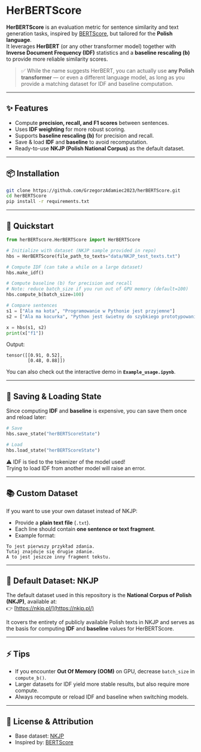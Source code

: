 # HerBERTScore  

**HerBERTScore** is an evaluation metric for sentence similarity and text generation tasks, inspired by [BERTScore](https://arxiv.org/abs/1904.09675), but tailored for the **Polish language**.  
It leverages **HerBERT** (or any other transformer model) together with **Inverse Document Frequency (IDF)** statistics and a **baseline rescaling (b)** to provide more reliable similarity scores.  

> ✅ While the name suggests HerBERT, you can actually use **any Polish transformer** — or even a different language model, as long as you provide a matching dataset for IDF and baseline computation.  

---

## ✨ Features

- Compute **precision, recall, and F1 scores** between sentences.  
- Uses **IDF weighting** for more robust scoring.  
- Supports **baseline rescaling (b)** for precision and recall.  
- Save & load **IDF** and **baseline** to avoid recomputation.  
- Ready-to-use **NKJP (Polish National Corpus)** as the default dataset.  

---

## 📦 Installation

```bash
git clone https://github.com/GrzegorzAdamiec2023/herBERTScore.git
cd herBERTScore
pip install -r requirements.txt
```

---

## 🚀 Quickstart

```python
from herBERTscore.HerBERTScore import HerBERTScore

# Initialize with dataset (NKJP sample provided in repo)
hbs = HerBERTScore(file_path_to_texts="data/NKJP_test_texts.txt")

# Compute IDF (can take a while on a large dataset)
hbs.make_idf()

# Compute baseline (b) for precision and recall
# Note: reduce batch_size if you run out of GPU memory (default=100)
hbs.compute_b(batch_size=100)

# Compare sentences
s1 = ["Ala ma kota", "Programowanie w Pythonie jest przyjemne"]
s2 = ["Ala ma kocurka", "Python jest świetny do szybkiego prototypowania"]

x = hbs(s1, s2)
print(x["f1"])
```

Output:  

```
tensor([[0.91, 0.52],
        [0.48, 0.88]])
```

You can also check out the interactive demo in **`Example_usage.ipynb`**.  

---

## 💾 Saving & Loading State

Since computing **IDF** and **baseline** is expensive, you can save them once and reload later:  

```python
# Save
hbs.save_state("herBERTScoreState")

# Load
hbs.load_state("herBERTScoreState")
```

⚠️ IDF is tied to the tokenizer of the model used!  
Trying to load IDF from another model will raise an error.  

---

## 📚 Custom Dataset

If you want to use your own dataset instead of NKJP:  

- Provide a **plain text file** (`.txt`).  
- Each line should contain **one sentence or text fragment**.  
- Example format:  

```
To jest pierwszy przykład zdania.
Tutaj znajduje się drugie zdanie.
A to jest jeszcze inny fragment tekstu.
```

---

## 📖 Default Dataset: NKJP

The default dataset used in this repository is the **National Corpus of Polish (NKJP)**, available at:  
👉 [https://nkjp.pl/](https://nkjp.pl/)  

It covers the entirety of publicly available Polish texts in NKJP and serves as the basis for computing **IDF** and **baseline** values for HerBERTScore.  

---

## ⚡ Tips

- If you encounter **Out Of Memory (OOM)** on GPU, decrease `batch_size` in `compute_b()`.  
- Larger datasets for IDF yield more stable results, but also require more compute.  
- Always recompute or reload IDF and baseline when switching models.  

---

## 📝 License & Attribution

- Base dataset: [NKJP](https://nkjp.pl/)  
- Inspired by: [BERTScore](https://arxiv.org/abs/1904.09675)

